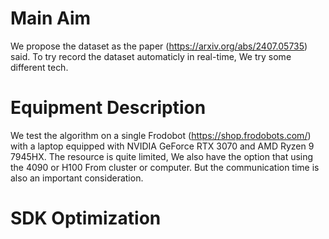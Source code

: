 # Main Aim
We propose the dataset as the paper (https://arxiv.org/abs/2407.05735) said. To try record the dataset automaticly in real-time, We try some different tech.

# Equipment Description
We test the algorithm on a single Frodobot (https://shop.frodobots.com/) with a laptop equipped with NVIDIA GeForce RTX 3070 and AMD Ryzen 9 7945HX. The resource is quite limited, We also have the option that using the 4090 or H100 From cluster or computer. But the communication time is also an important consideration.

# SDK Optimization
